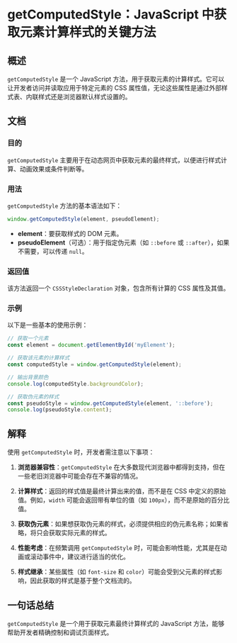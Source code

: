 <!--
Meta Description: # getComputedStyle：JavaScript 中获取元素计算样式的关键方法 ## 概述 `getComputedStyle` 是一个 JavaScript 方法，用于获取元素的计算样式。它可以让开发者访问并读取应用于特定元素的 CSS 属性值，无论这些属性是通过外部样式表、内联样式还是...
Meta Keywords: getcomputedstyle, javascript, element, css, window
-->

# getComputedStyle：JavaScript 中获取元素计算样式的关键方法

## 概述
`getComputedStyle` 是一个 JavaScript 方法，用于获取元素的计算样式。它可以让开发者访问并读取应用于特定元素的 CSS 属性值，无论这些属性是通过外部样式表、内联样式还是浏览器默认样式设置的。

## 文档
### 目的
`getComputedStyle` 主要用于在动态网页中获取元素的最终样式，以便进行样式计算、动画效果或条件判断等。

### 用法
`getComputedStyle` 方法的基本语法如下：

```javascript
window.getComputedStyle(element, pseudoElement);
```

- **element**：要获取样式的 DOM 元素。
- **pseudoElement**（可选）：用于指定伪元素（如 `::before` 或 `::after`），如果不需要，可以传递 `null`。

### 返回值
该方法返回一个 `CSSStyleDeclaration` 对象，包含所有计算的 CSS 属性及其值。

### 示例
以下是一些基本的使用示例：

```javascript
// 获取一个元素
const element = document.getElementById('myElement');

// 获取该元素的计算样式
const computedStyle = window.getComputedStyle(element);

// 输出背景颜色
console.log(computedStyle.backgroundColor);
```

```javascript
// 获取伪元素的样式
const pseudoStyle = window.getComputedStyle(element, '::before');
console.log(pseudoStyle.content);
```

## 解释
使用 `getComputedStyle` 时，开发者需注意以下事项：

1. **浏览器兼容性**：`getComputedStyle` 在大多数现代浏览器中都得到支持，但在一些老旧浏览器中可能会存在不兼容的情况。
   
2. **计算样式**：返回的样式值是最终计算出来的值，而不是在 CSS 中定义的原始值。例如，`width` 可能会返回带有单位的值（如 `100px`），而不是原始的百分比值。

3. **获取伪元素**：如果想获取伪元素的样式，必须提供相应的伪元素名称；如果省略，将只会获取实际元素的样式。

4. **性能考虑**：在频繁调用 `getComputedStyle` 时，可能会影响性能，尤其是在动画或滚动事件中，建议进行适当的优化。

5. **样式继承**：某些属性（如 `font-size` 和 `color`）可能会受到父元素的样式影响，因此获取的样式是基于整个文档流的。

## 一句话总结
`getComputedStyle` 是一个用于获取元素最终计算样式的 JavaScript 方法，能够帮助开发者精确控制和调试页面样式。